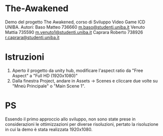 # The-Awakened
Demo del progetto The Awakened, corso di Sviluppo Video Game ICD UNIBA. 
Autori: 
  Baso Matteo 736660 m.baso@studenti.uniba.it
  Venuto Mattia 735590 m.venuto1@studenti.uniba.it
  Caprara Roberto 738926 r.caprara@studenti.uniba.it

# Istruzioni 
1) Aperto il progetto da unity hub, modificare l'aspect ratio da "Free Aspect" a "Full HD (1920x1080)"
2) Dalla finestra Project, andare in Assets -> Scenes e cliccare due volte su "Mneù Principale" o "Main Scene 1".

# PS
Essendo il primo approccio allo sviluppo, non sono state prese in considerazioni le ottimizzazioni per diverse risoluzioni, pertato la risoluzione in cui la demo è stata realizzata 1920x1080.
